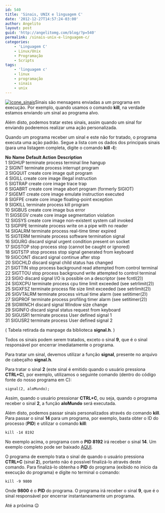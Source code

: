 ```yaml
---
id: 540
title: 'Sinais, UNIX e linguagem C'
date: '2012-12-27T14:57:24-03:00'
author: Angelito
layout: post
guid: 'http://angelitomg.com/blog/?p=540'
permalink: /sinais-unix-e-linguagem-c/
categories:
    - 'Linguagem C'
    - Linux/Unix
    - Programação
    - Scripts
tags:
    - 'linguagem c'
    - linux
    - programação
    - sinais
    - unix
---
```


[![icone_sinais](http://angelitomg.com/blog/wp-content/uploads/2012/12/sinais.png)](http://angelitomg.com/blog/wp-content/uploads/2012/12/sinais.png)Sinais são mensagens enviadas a um programa em execução. Por exemplo, quando usamos o comando **kill**, na verdade estamos enviando um sinal ao programa alvo.

Além disto, podemos tratar estes sinais, assim quando um sinal for enviando poderemos realizar uma ação personalizada.

Quando um programa receber um sinal e este não for tratado, o programa executa uma ação padrão. Segue a lista com os dados dos principais sinais (para uma listagem completa, digite o comando **kill -l**):

**No** **Name** **Default Action**  **Description**  
1 SIGHUP terminate process terminal line hangup  
2 SIGINT terminate process interrupt program  
3 SIGQUIT create core image quit program  
4 SIGILL create core image illegal instruction  
5 SIGTRAP create core image trace trap  
6 SIGABRT create core image abort program (formerly SIGIOT)  
7 SIGEMT create core image emulate instruction executed  
8 SIGFPE create core image floating-point exception  
9 SIGKILL terminate process kill program  
10 SIGBUS create core image bus error  
11 SIGSEGV create core image segmentation violation  
12 SIGSYS create core image non-existent system call invoked  
13 SIGPIPE terminate process write on a pipe with no reader  
14 SIGALRM terminate process real-time timer expired  
15 SIGTERM terminate process software termination signal  
16 SIGURG discard signal urgent condition present on socket  
17 SIGSTOP stop process stop (cannot be caught or ignored)  
18 SIGTSTP stop process stop signal generated from keyboard  
19 SIGCONT discard signal continue after stop  
20 SIGCHLD discard signal child status has changed  
21 SIGTTIN stop process background read attempted from control terminal  
22 SIGTTOU stop process background write attempted to control terminal  
23 SIGIO discard signal I/O is possible on a descriptor (see fcntl(2))  
24 SIGXCPU terminate process cpu time limit exceeded (see setrlimit(2))  
25 SIGXFSZ terminate process file size limit exceeded (see setrlimit(2))  
26 SIGVTALRM terminate process virtual time alarm (see setitimer(2))  
27 SIGPROF terminate process profiling timer alarm (see setitimer(2))  
28 SIGWINCH discard signal Window size change  
29 SIGINFO discard signal status request from keyboard  
30 SIGUSR1 terminate process User defined signal 1  
31 SIGUSR2 terminate process User defined signal 2

( Tabela retirada da manpage da biblioteca **signal.h**. )

Todos os sinais podem serem tratados, exceto o sinal **9**, que é o sinal responsável por encerrar imediatamente o programa.

Para tratar um sinal, devemos utilizar a função **signal**, presente no arquivo de cabeçalho **signal.h**.

Para tratar o sinal **2** (este sinal é emitido quando o usuário pressiona **CTRL+C**), por exemplo, utilizamos o seguinte comando (dentro do código fonte do nosso programa em C):

`signal(2, aloMundo);`

Assim, quando o usuário pressionar **CTRL+C**, ou seja, quando o programa receber o sinal **2**, a função **aloMundo** será executada.

Além disto, podemos passar sinais personalizados através do comando **kill**. Para passar o sinal **14** para um programa, por exemplo, basta obter o ID do processo (**PID**) e utilizar o comando **kill**:

`kill -14 8192`

No exemplo acima, o programa com o **PID** **8192** irá receber o sinal **14**. Um exemplo completo pode ser baixado [AQUI](https://angelitomg.com/downloads/sinais.c).

O programa de exemplo trata o sinal de quando o usuário pressiona **CTRL+C** (sinal **2**), portanto não é possível finalizá-lo através deste comando. Para finalizá-lo obtenha o **PID** do programa (exibido no início da execução do programa) e digite no terminal o comando:

`kill -9 9800`

Onde **9800** é o **PID** do programa. O programa irá receber o sinal **9**, que é o sinal responsável por encerrar instantaneamente um programa.

Até a próxima 😉